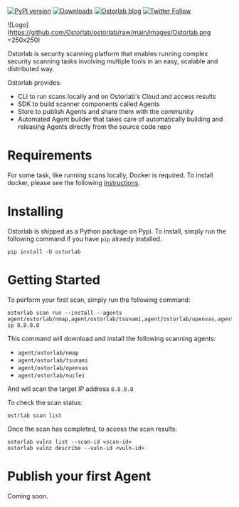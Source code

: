 [![PyPI version](https://badge.fury.io/py/ostorlab.svg)](https://badge.fury.io/py/ostorlab)
[![Downloads](https://pepy.tech/badge/ostorlab/month)](https://pepy.tech/project/ostorlab)
[![Ostorlab blog](https://img.shields.io/badge/blog-ostorlab%20news-red)](https://blog.ostorlab.co/)
[![Twitter Follow](https://img.shields.io/twitter/follow/ostorlabsec.svg?style=social)](https://twitter.com/ostorlabsec)

![Logo](https://github.com/Ostorlab/ostorlab/raw/main/images/Ostorlab.png =250x250)

Ostorlab is security scanning platform that enables running complex security scanning tasks involving multiple tools
in an easy, scalable and distributed way.

Ostorlab provides:

* CLI to run scans locally and on Ostorlab's Cloud and access results
* SDK to build scanner components called Agents
* Store to publish Agents and share them with the community
* Automated Agent builder that takes care of automatically building and releasing Agents directly from the source code repo

# Requirements

For some task, like running scans locally, Docker is required. To install docker, please see the following
[instructions](https://docs.docker.com/get-docker/).

# Installing

Ostorlab is shipped as a Python package on Pypi. To install, simply run the following command if you have `pip` alraedy
installed.

```shell
pip install -U ostorlab
```

# Getting Started

To perform your first scan, simply run the following command:

```shell
ostorlab scan run --install --agents agent/ostorlab/nmap,agent/ostorlab/tsunami,agent/ostorlab/openvas,agent/ostorlab/nuclei ip 8.8.8.8
```

This command will download and install the following scanning agents:

* `agent/ostorlab/nmap`
* `agent/ostorlab/tsunami`
* `agent/ostorlab/openvas`
* `agent/ostorlab/nuclei`

And will scan the target IP address `8.8.8.8`

To check the scan status:

```shell
ostrlab scan list
```

Once the scan has completed, to access the scan results:

```shell
ostorlab vulnz list --scan-id <scan-id>
ostorlab vulnz describe --vuln-id <vuln-id>
```

# Publish your first Agent

Coming soon.



